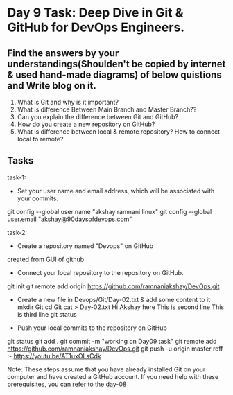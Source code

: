 # Day 9 Task: Deep Dive in Git & GitHub for DevOps Engineers.

## Find the answers by your understandings(Shoulden't be copied by internet & used hand-made diagrams)  of below quistions and Write blog on it.
1) What is Git and why is it important?
2) What is difference Between Main Branch and Master Branch?? 
3) Can you explain the difference between Git and GitHub?
4) How do you create a new repository on GitHub?
5) What is difference between local & remote repository? How to connect local to remote? 

## Tasks
task-1: 
- Set your user name and email address, which will be associated with your commits.

git config --global user.name "akshay ramnani linux"
git config --global user.email "akshay@90daysofdevops.com"


task-2: 
- Create a repository named "Devops" on GitHub

created from GUI of github

- Connect your local repository to the repository on GitHub.

git init
git remote add origin https://github.com/ramnaniakshay/DevOps.git

- Create a new file in Devops/Git/Day-02.txt & add some content to it
mkdir Git
cd Git
cat > Day-02.txt
Hi Akshay here
This is second line
This is third line
git status

- Push your local commits to the repository on GitHub

git status
git add .
git commit -m "working on Day09 task"
git remote add https://github.com/ramnaniakshay/DevOps.git
git push -u origin master
reff :- https://youtu.be/AT1uxOLsCdk


Note: These steps assume that you have already installed Git on your computer and have created a GitHub account. If you need help with these prerequisites, you can refer to the [day-08](https://github.com/LondheShubham153/90DaysOfDevOps/blob/ee7c53f276edb02a85a97282027028295be17c04/2023/day08/tasks.md)
